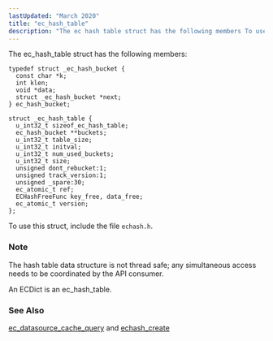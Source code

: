 ```yaml
---
lastUpdated: "March 2020"
title: "ec_hash_table"
description: "The ec hash table struct has the following members To use this struct include the file echash h The hash table data structure is not thread safe any simultaneous access needs to be coordinated by the API consumer An EC Dict is an ec hash table ec datasource cache query..."
---
```


The ec_hash_table struct has the following members:

```
typedef struct _ec_hash_bucket {
  const char *k;
  int klen;
  void *data;
  struct _ec_hash_bucket *next;
} ec_hash_bucket;

struct _ec_hash_table {
  u_int32_t sizeof_ec_hash_table;
  ec_hash_bucket **buckets;
  u_int32_t table_size;
  u_int32_t initval;
  u_int32_t num_used_buckets;
  u_int32_t size;
  unsigned dont_rebucket:1;
  unsigned track_version:1;
  unsigned _spare:30;
  ec_atomic_t ref;
  ECHashFreeFunc key_free, data_free;
  ec_atomic_t version;
};
```

To use this struct, include the file `echash.h`.

### Note

The hash table data structure is not thread safe; any simultaneous access needs to be coordinated by the API consumer.

An ECDict is an ec_hash_table.

### <a name="idp45751936"></a> See Also

[ec_datasource_cache_query](/momentum/3/3-api/apis-ec-datasource-cache-query) and [echash_create](/momentum/3/3-api/apis-echash-create)